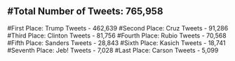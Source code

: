 #Total Number of Tweets: 765,958 
---
#First Place: Trump Tweets - 462,639
#Second Place: Cruz Tweets - 91,286
#Third Place: Clinton Tweets - 81,756
#Fourth Place: Rubio Tweets - 70,568
#Fifth Place: Sanders Tweets - 28,843
#Sixth Place: Kasich Tweets - 18,741
#Seventh Place: Jeb! Tweets - 7,028
#Last Place: Carson Tweets - 5,099
